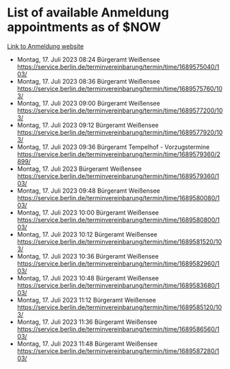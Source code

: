 # List of available Anmeldung appointments as of $NOW
[Link to Anmeldung website](https://service.berlin.de/terminvereinbarung/termin/tag.php?termin=1&anliegen[]=120686&dienstleisterlist=122210,122217,327316,122219,327312,122227,327314,122231,327346,122243,327348,122254,122252,329742,122260,329745,122262,329748,122271,327278,122273,327274,122277,327276,330436,122280,327294,122282,327290,122284,327292,122291,327270,122285,327266,122286,327264,122296,327268,150230,329760,122297,327286,122294,327284,122312,329763,122314,329775,122304,327330,122311,327334,122309,327332,317869,122281,327352,122279,329772,122283,122276,327324,122274,327326,122267,329766,122246,327318,122251,327320,122257,327322,122208,327298,122226,327300&herkunft=http%3A%2F%2Fservice.berlin.de%2Fdienstleistung%2F120686%2F)
- Montag, 17. Juli 2023 08:24 Bürgeramt Weißensee https://service.berlin.de/terminvereinbarung/termin/time/1689575040/103/
- Montag, 17. Juli 2023 08:36 Bürgeramt Weißensee https://service.berlin.de/terminvereinbarung/termin/time/1689575760/103/
- Montag, 17. Juli 2023 09:00 Bürgeramt Weißensee https://service.berlin.de/terminvereinbarung/termin/time/1689577200/103/
- Montag, 17. Juli 2023 09:12 Bürgeramt Weißensee https://service.berlin.de/terminvereinbarung/termin/time/1689577920/103/
- Montag, 17. Juli 2023 09:36 Bürgeramt Tempelhof - Vorzugstermine https://service.berlin.de/terminvereinbarung/termin/time/1689579360/2899/
- Montag, 17. Juli 2023  Bürgeramt Weißensee https://service.berlin.de/terminvereinbarung/termin/time/1689579360/103/
- Montag, 17. Juli 2023 09:48 Bürgeramt Weißensee https://service.berlin.de/terminvereinbarung/termin/time/1689580080/103/
- Montag, 17. Juli 2023 10:00 Bürgeramt Weißensee https://service.berlin.de/terminvereinbarung/termin/time/1689580800/103/
- Montag, 17. Juli 2023 10:12 Bürgeramt Weißensee https://service.berlin.de/terminvereinbarung/termin/time/1689581520/103/
- Montag, 17. Juli 2023 10:36 Bürgeramt Weißensee https://service.berlin.de/terminvereinbarung/termin/time/1689582960/103/
- Montag, 17. Juli 2023 10:48 Bürgeramt Weißensee https://service.berlin.de/terminvereinbarung/termin/time/1689583680/103/
- Montag, 17. Juli 2023 11:12 Bürgeramt Weißensee https://service.berlin.de/terminvereinbarung/termin/time/1689585120/103/
- Montag, 17. Juli 2023 11:36 Bürgeramt Weißensee https://service.berlin.de/terminvereinbarung/termin/time/1689586560/103/
- Montag, 17. Juli 2023 11:48 Bürgeramt Weißensee https://service.berlin.de/terminvereinbarung/termin/time/1689587280/103/
